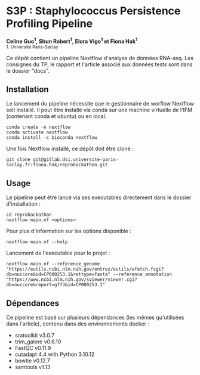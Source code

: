 # S3P : Staphylococcus Persistence Profiling Pipeline

__Celine Guo<sup>1</sup>, Shun Robert<sup>1</sup>, Elora Vigo<sup>1</sup> et Fiona Hak<sup>1</sup>__
<br>
<sub>1. Université Paris-Saclay

Ce dépôt contient un pipeline Nextflow d'analyse de données RNA-seq.
Les consignes du TP, le rapport et l'article associé aux données tests sont dans le dossier "docs".

## Installation
Le lancement du pipeline nécessite que le gestionnaire de worflow Nextflow soit installé.
Il peut être installé via conda sur une machine virtuelle de l'IFM (contenant conda et ubuntu) ou en local.

    conda create -n nextflow
    conda activate nextflow
    conda install -c bioconda nextflow

Une fois Nextflow installé, ce dépôt doit être cloné :

    git clone git@gitlab.dsi.universite-paris-saclay.fr:fiona.hak/reprohackathon.git

## Usage
Le pipeline peut être lancé via ses executables directement dans le dossier d'installation :

    cd reprohackathon
    nextflow main.nf <options>

Pour plus d'information sur les options disponible :

    nextflow main.nf --help

Lancement de l'executable pour le projet :

    nextflow main.nf --reference_genome "https://eutils.ncbi.nlm.nih.gov/entrez/eutils/efetch.fcgi?db=nuccore&id=CP000253.1&rettype=fasta" --reference_annotation "https://www.ncbi.nlm.nih.gov/sviewer/viewer.cgi?db=nuccore&report=gff3&id=CP000253.1"

## Dépendances
Ce pipeline est basé sur plusieurs dépendances (les mêmes qu'utilisées dans l'article), contenu dans des environnements docker :

- sratoolkit v3.0.7
- trim_galore v0.6.10
- FastQC v0.11.9
- cutadapt 4.4 with Python 3.10.12
- bowtie v0.12.7
- samtools v1.13
